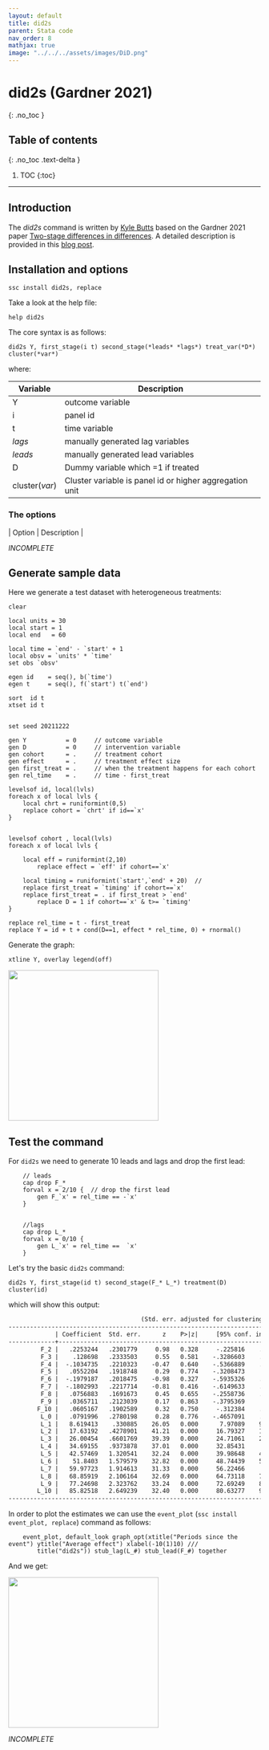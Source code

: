 ```yaml
---
layout: default
title: did2s
parent: Stata code
nav_order: 8
mathjax: true
image: "../../../assets/images/DiD.png"
---
```


# did2s (Gardner 2021)
{: .no_toc }

## Table of contents
{: .no_toc .text-delta }

1. TOC
{:toc}

---

## Introduction

The *did2s* command is written by [Kyle Butts](https://kylebutts.com/) based on the Gardner 2021 paper [Two-stage differences in differences](https://jrgcmu.github.io/2sdd_current.pdf). A detailed description is provided in this [blog post](https://kylebutts.com/blog/posts/2021-05-24-two-stage-difference-in-differences/).

## Installation and options

```applescript
ssc install did2s, replace
```

Take a look at the help file:

```applescript
help did2s
```

The core syntax is as follows:

```applescript
did2s Y, first_stage(i t) second_stage(*leads* *lags*) treat_var(*D*) cluster(*var*)
```

where: 

| Variable | Description |
| ----- | ----- |
| Y | outcome variable |
| i | panel id |
| t | time variable  |
| *lags* | manually generated lag variables  |
| *leads* | manually generated lead variables  |
| D | Dummy variable which =1 if treated |
| cluster(*var*)  |  Cluster variable is panel id or higher aggregation unit  |


### The options

| Option | Description |


*INCOMPLETE*


## Generate sample data


Here we generate a test dataset with heterogeneous treatments:

```applescript
clear

local units = 30
local start = 1
local end 	= 60

local time = `end' - `start' + 1
local obsv = `units' * `time'
set obs `obsv'

egen id	   = seq(), b(`time')  
egen t 	   = seq(), f(`start') t(`end') 	

sort  id t
xtset id t


set seed 20211222

gen Y 	   		= 0		// outcome variable	
gen D 	   		= 0		// intervention variable
gen cohort      = .  	// treatment cohort
gen effect      = .		// treatment effect size
gen first_treat = .		// when the treatment happens for each cohort
gen rel_time	= .     // time - first_treat

levelsof id, local(lvls)
foreach x of local lvls {
	local chrt = runiformint(0,5)	
	replace cohort = `chrt' if id==`x'
}


levelsof cohort , local(lvls)  
foreach x of local lvls {
	
	local eff = runiformint(2,10)
		replace effect = `eff' if cohort==`x'
			
	local timing = runiformint(`start',`end' + 20)	// 
	replace first_treat = `timing' if cohort==`x'
	replace first_treat = . if first_treat > `end'
		replace D = 1 if cohort==`x' & t>= `timing' 
}

replace rel_time = t - first_treat
replace Y = id + t + cond(D==1, effect * rel_time, 0) + rnormal()
```

Generate the graph:


```applescript
xtline Y, overlay legend(off)
```

<img src="../../../assets/images/test_data.png" height="300">

## Test the command


For `did2s` we need to generate 10 leads and lags and drop the first lead:

```applescript
	// leads
	cap drop F_*
	forval x = 2/10 {  // drop the first lead
		gen F_`x' = rel_time == -`x'
	}

	
	//lags
	cap drop L_*
	forval x = 0/10 {
		gen L_`x' = rel_time ==  `x'
	}

```




Let's try the basic `did2s` command:

```applescript
did2s Y, first_stage(id t) second_stage(F_* L_*) treatment(D) cluster(id)
```


which will show this output:

```xml
                                     (Std. err. adjusted for clustering on id)
------------------------------------------------------------------------------
             | Coefficient  Std. err.      z    P>|z|     [95% conf. interval]
-------------+----------------------------------------------------------------
         F_2 |   .2253244   .2301779     0.98   0.328     -.225816    .6764647
         F_3 |    .128698   .2333503     0.55   0.581    -.3286603    .5860563
         F_4 |  -.1034735   .2210323    -0.47   0.640    -.5366889    .3297418
         F_5 |   .0552204   .1918748     0.29   0.774    -.3208473     .431288
         F_6 |  -.1979187   .2018475    -0.98   0.327    -.5935326    .1976951
         F_7 |  -.1802993   .2217714    -0.81   0.416    -.6149633    .2543646
         F_8 |   .0756883   .1691673     0.45   0.655    -.2558736    .4072502
         F_9 |   .0365711   .2123039     0.17   0.863    -.3795369     .452679
        F_10 |   .0605167   .1902589     0.32   0.750     -.312384    .4334174
         L_0 |   .0791996   .2780198     0.28   0.776    -.4657091    .6241084
         L_1 |   8.619413    .330885    26.05   0.000      7.97089    9.267936
         L_2 |   17.63192   .4278901    41.21   0.000     16.79327    18.47057
         L_3 |   26.00454   .6601769    39.39   0.000     24.71061    27.29846
         L_4 |   34.69155   .9373878    37.01   0.000     32.85431     36.5288
         L_5 |   42.57469   1.320541    32.24   0.000     39.98648    45.16291
         L_6 |    51.8403   1.579579    32.82   0.000     48.74439    54.93622
         L_7 |   59.97723   1.914613    31.33   0.000     56.22466     63.7298
         L_8 |   68.85919   2.106164    32.69   0.000     64.73118    72.98719
         L_9 |   77.24698   2.323762    33.24   0.000     72.69249    81.80147
        L_10 |   85.82518   2.649239    32.40   0.000     80.63277    91.01759
------------------------------------------------------------------------------
```


In order to plot the estimates we can use the `event_plot` (`ssc install event_plot, replace`) command as follows: 


```applescript
	event_plot, default_look graph_opt(xtitle("Periods since the event") ytitle("Average effect") xlabel(-10(1)10) ///
		title("did2s")) stub_lag(L_#) stub_lead(F_#) together
```

And we get:

<img src="../../../assets/images/did2s_1.png" height="300">



*INCOMPLETE*


